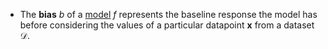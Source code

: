 - The **bias** $b$ of a [model](Model.md) $f$ represents the baseline response the model has before considering the values of a particular datapoint $\mathbf{x}$ from a dataset $\mathcal{D}$.
